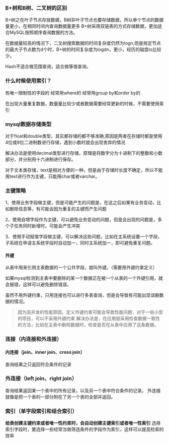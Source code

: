 ### B+树和B树、二叉树的区别
B+树之在叶子节点存放数据，B树非叶子节点也要存储数据，所以单个节点的数据量更小，在相同时间内查询数据量更多
B+树采用双链表的方式存储数据，更加适合MySQL按照顺序查询数据的方法。

在数据量较高的情况下，二叉树搜索数据的时间复杂度仍然为logn,但是规定节点的最大子节点数为d个时，B+树的时间复杂度为logdn，更小，经历的磁盘io比较少。

Hash不适合做范围查询，适合做等值查询。

### 什么时候使用索引？
有唯一限制性的字段的
经常用where的
经常用group by和order by的

在出现大量重复数据，数量量比较少或者数据需要经常更新的时候，不需要使用索引

### mysql数据存储类型

对于float和double类型，其实都存储的都不够准确,原因是两者在存储时都是使用4位或8位二进制数进行存储，遇到小数时就会出现舍弃的情况

解决办法是使用decimal类型进行存储，原理是将数字分为十进制下的整数和小数部分，并分别用十六进制进行保存。

对于文本类存储，text是相对方便的一种，但是由于存储时长度不确定，所以不能用text进行作为主键，只能用char或者varchar。

### 主键策略

1、使用业务字段做主键，但是可能产生的问题是，在这之后如果有业务变动，比如删除信息等，有可能会因为重复的主键而产生问题

2、使用自增字段作为主键，可以避免业务变动的问题，但是会出现的问题是，多个子任务同时新增时，可能会产生冲突

3、使用手动赋值字段做主键，可以解决这些问题，比如在主系统设置一个字段，子系统在申请主系统字段时自动加一，同时主系统加一，即可避免重复问题。

#### 外键
从表中用来引用主表数据的一个公共字段，就叫外键。（需要用外键约束定义）

如果mysql检测到主表中要删除的某一个数据正在被一个从表的一个外键引用，就会报错，这样可以避免删除错误。

虽然不用外键约束，只用连接也可以进行多表查询，但是会导致有可能出现误删数据的情况。

> 因为高并发的性能原因，定义外键约束可能会导致性能问题，对于一些小型的项目，可以不采用外键约束
> 解决办法是，在应用层采用检查数据一致性的方法，比如在主表中删除数据时，检查是否在从表中应用了这条数据。

### 连接（内连接和外连接）
#### 内连接（join、inner join、cross join）
查询结果之只返回符合条件的记录
### 外连接（left join、right join）
查询结果返回某一个表中的所有记录，以及另一个表中符合条件的记录。
外连接就像是把一个表的一部分附在了另一个表的全部并返回。

### 索引（单字段索引和组合索引）
**给表创建主键约束或者唯一性约束时，会自动创建主键索引或者唯一性索引**
选择索引字段时，要选择一些经常当做筛选条件的字段作为索引，这样可以提高检索的效率
